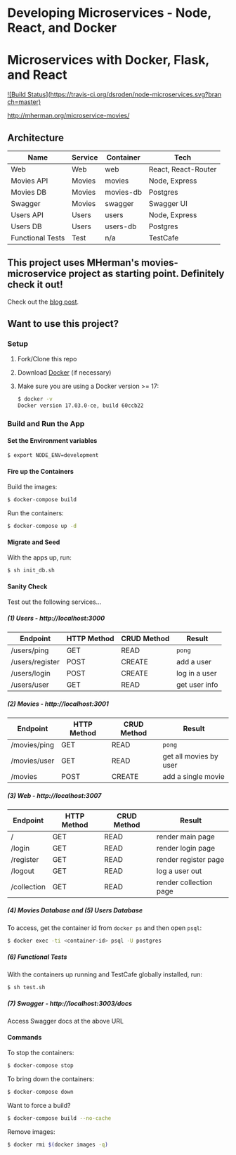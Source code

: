 # Developing Microservices - Node, React, and Docker

# Microservices with Docker, Flask, and React
[![Build Status](https://travis-ci.org/dsroden/node-microservices.svg?bran
ch=master)](https://travis-ci.org/dsroden/node-microservices)

http://mherman.org/microservice-movies/

## Architecture

| Name             | Service | Container | Tech                 |
|------------------|---------|-----------|----------------------|
| Web              | Web     | web       | React, React-Router  |
| Movies API       | Movies  | movies    | Node, Express        |
| Movies DB        | Movies  | movies-db | Postgres             |
| Swagger          | Movies  | swagger   | Swagger UI           |
| Users API        | Users   | users     | Node, Express        |
| Users DB         | Users   | users-db  | Postgres             |
| Functional Tests | Test    | n/a       | TestCafe             |


## This project uses MHerman's movies-microservice project as starting point. Definitely check it out!

Check out the [blog post](http://mherman.org/blog/2017/05/11/developing-microservices-node-react-docker/).

## Want to use this project?

### Setup

1. Fork/Clone this repo

1. Download [Docker](https://docs.docker.com/docker-for-mac/install/) (if necessary)

1. Make sure you are using a Docker version >= 17:

    ```sh
    $ docker -v
    Docker version 17.03.0-ce, build 60ccb22
    ```

### Build and Run the App

#### Set the Environment variables

```sh
$ export NODE_ENV=development
```

#### Fire up the Containers

Build the images:

```sh
$ docker-compose build
```

Run the containers:

```sh
$ docker-compose up -d
```

#### Migrate and Seed

With the apps up, run:

```sh
$ sh init_db.sh
```

#### Sanity Check

Test out the following services...

##### (1) Users - http://localhost:3000

| Endpoint        | HTTP Method | CRUD Method | Result        |
|-----------------|-------------|-------------|---------------|
| /users/ping     | GET         | READ        | `pong`        |
| /users/register | POST        | CREATE      | add a user    |
| /users/login    | POST        | CREATE      | log in a user |
| /users/user     | GET         | READ        | get user info |

##### (2) Movies - http://localhost:3001

| Endpoint      | HTTP Method | CRUD Method | Result                    |
|---------------|-------------|-------------|---------------------------|
| /movies/ping  | GET         | READ        | `pong`                    |
| /movies/user  | GET         | READ        | get all movies by user    |
| /movies       | POST        | CREATE      | add a single movie        |

##### (3) Web - http://localhost:3007

| Endpoint   | HTTP Method | CRUD Method | Result                  |
|-------------|-------------|-------------|------------------------|
| /           | GET         | READ        | render main page       |
| /login      | GET         | READ        | render login page      |
| /register   | GET         | READ        | render register page   |
| /logout     | GET         | READ        | log a user out         |
| /collection | GET         | READ        | render collection page |

##### (4) Movies Database and (5) Users Database

To access, get the container id from `docker ps` and then open `psql`:

```sh
$ docker exec -ti <container-id> psql -U postgres
```

##### (6) Functional Tests

With the containers up running and TestCafe globally installed, run:

```sh
$ sh test.sh
```

##### (7) Swagger - http://localhost:3003/docs

Access Swagger docs at the above URL

#### Commands

To stop the containers:

```sh
$ docker-compose stop
```

To bring down the containers:

```sh
$ docker-compose down
```

Want to force a build?

```sh
$ docker-compose build --no-cache
```

Remove images:

```sh
$ docker rmi $(docker images -q)
```
